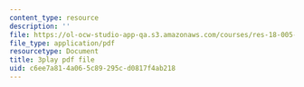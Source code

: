 ```yaml
---
content_type: resource
description: ''
file: https://ol-ocw-studio-app-qa.s3.amazonaws.com/courses/res-18-005-highlights-of-calculus-spring-2010/c6ee7a814a065c89295cd0817f4ab218_4PBYm3FuUNQ.pdf
file_type: application/pdf
resourcetype: Document
title: 3play pdf file
uid: c6ee7a81-4a06-5c89-295c-d0817f4ab218
---
```

